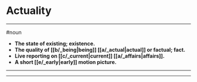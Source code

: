 # Actuality
---
#noun
- **The state of existing; existence.**
- **The quality of [[b/_being|being]] [[a/_actual|actual]] or factual; fact.**
- **Live reporting on [[c/_current|current]] [[a/_affairs|affairs]].**
- **A short [[e/_early|early]] motion picture.**
---
---
